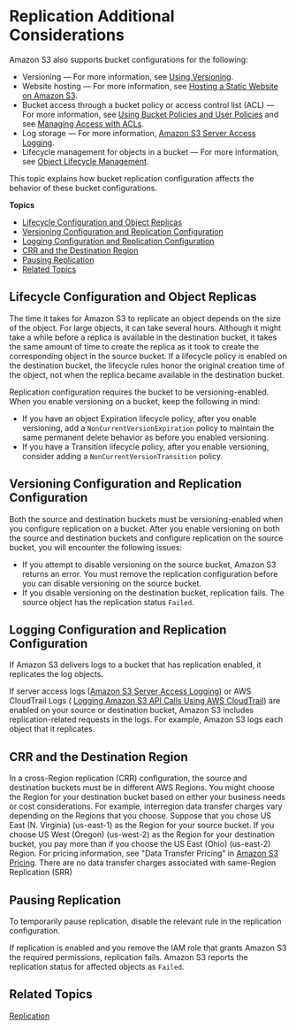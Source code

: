 # Replication Additional Considerations<a name="replication-and-other-bucket-configs"></a>

Amazon S3 also supports bucket configurations for the following:
+ Versioning — For more information, see [Using Versioning](Versioning.md)\.
+ Website hosting — For more information, see [Hosting a Static Website on Amazon S3](WebsiteHosting.md)\.
+ Bucket access through a bucket policy or access control list \(ACL\) — For more information, see [Using Bucket Policies and User Policies](using-iam-policies.md) and see [Managing Access with ACLs](S3_ACLs_UsingACLs.md)\.
+ Log storage — For more information, [Amazon S3 Server Access Logging](ServerLogs.md)\.
+ Lifecycle management for objects in a bucket — For more information, see [Object Lifecycle Management](object-lifecycle-mgmt.md)\.

This topic explains how bucket replication configuration affects the behavior of these bucket configurations\.

**Topics**
+ [Lifecycle Configuration and Object Replicas](#replica-and-lifecycle)
+ [Versioning Configuration and Replication Configuration](#replication-and-versioning)
+ [Logging Configuration and Replication Configuration](#replication-and-logging)
+ [CRR and the Destination Region](#replication-and-dest-region)
+ [Pausing Replication](#replication-pause)
+ [Related Topics](#replication-other-config-related-topics)

## Lifecycle Configuration and Object Replicas<a name="replica-and-lifecycle"></a>

The time it takes for Amazon S3 to replicate an object depends on the size of the object\. For large objects, it can take several hours\. Although it might take a while before a replica is available in the destination bucket, it takes the same amount of time to create the replica as it took to create the corresponding object in the source bucket\. If a lifecycle policy is enabled on the destination bucket, the lifecycle rules honor the original creation time of the object, not when the replica became available in the destination bucket\. 

Replication configuration requires the bucket to be versioning\-enabled\. When you enable versioning on a bucket, keep the following in mind:
+ If you have an object Expiration lifecycle policy, after you enable versioning, add a `NonCurrentVersionExpiration` policy to maintain the same permanent delete behavior as before you enabled versioning\.
+ If you have a Transition lifecycle policy, after you enable versioning, consider adding a `NonCurrentVersionTransition` policy\.

## Versioning Configuration and Replication Configuration<a name="replication-and-versioning"></a>

Both the source and destination buckets must be versioning\-enabled when you configure replication on a bucket\. After you enable versioning on both the source and destination buckets and configure replication on the source bucket, you will encounter the following issues:
+ If you attempt to disable versioning on the source bucket, Amazon S3 returns an error\. You must remove the replication configuration before you can disable versioning on the source bucket\.
+ If you disable versioning on the destination bucket, replication fails\. The source object has the replication status `Failed`\.

## Logging Configuration and Replication Configuration<a name="replication-and-logging"></a>

If Amazon S3 delivers logs to a bucket that has replication enabled, it replicates the log objects\.

If server access logs \([Amazon S3 Server Access Logging](ServerLogs.md)\) or AWS CloudTrail Logs \( [Logging Amazon S3 API Calls Using AWS CloudTrail](cloudtrail-logging.md)\) are enabled on your source or destination bucket, Amazon S3 includes replication\-related requests in the logs\. For example, Amazon S3 logs each object that it replicates\. 

## CRR and the Destination Region<a name="replication-and-dest-region"></a>

In a cross\-Region replication \(CRR\) configuration, the source and destination buckets must be in different AWS Regions\. You might choose the Region for your destination bucket based on either your business needs or cost considerations\. For example, interregion data transfer charges vary depending on the Regions that you choose\. Suppose that you chose US East \(N\. Virginia\) \(us\-east\-1\) as the Region for your source bucket\. If you choose US West \(Oregon\) \(us\-west\-2\) as the Region for your destination bucket, you pay more than if you choose the US East \(Ohio\) \(us\-east\-2\) Region\. For pricing information, see "Data Transfer Pricing" in [Amazon S3 Pricing](https://aws.amazon.com/s3/pricing/)\. There are no data transfer charges associated with same\-Region Replication \(SRR\)

## Pausing Replication<a name="replication-pause"></a>

To temporarily pause replication, disable the relevant rule in the replication configuration\. 

If replication is enabled and you remove the IAM role that grants Amazon S3 the required permissions, replication fails\. Amazon S3 reports the replication status for affected objects as `Failed`\.

## Related Topics<a name="replication-other-config-related-topics"></a>

[Replication](replication.md)
